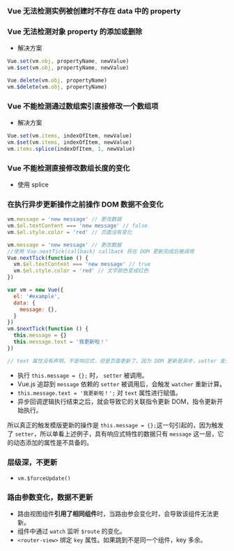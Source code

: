 ### Vue 无法检测实例被创建时不存在 data 中的 property

### Vue 无法检测对象 property 的添加或删除

* 解决方案

```javascript
Vue.set(vm.obj, propertyName, newValue)
vm.$set(vm.obj, propertyName, newValue)

Vue.delete(vm.obj, propertyName)
vm.$delete(vm.obj, propertyName)
```

### Vue 不能检测通过数组索引直接修改一个数组项

* 解决方案

```javascript
Vue.set(vm.items, indexOfItem, newValue)
vm.$set(vm.items, indexOfItem, newValue)
vm.items.splice(indexOfItem, 1, newValue)
```

### Vue 不能检测直接修改数组长度的变化

* 使用 splice

### 在执行异步更新操作之前操作 DOM 数据不会变化

```javascript
vm.message = 'new message' // 更改数据
vm.$el.textContent === 'new message' // false
vm.$el.style.color = 'red' // 页面没有变化

vm.message = 'new message' // 更改数据
//使用 Vue.nextTick(callback) callback 将在 DOM 更新完成后被调用
Vue.nextTick(function () {
  vm.$el.textContent === 'new message' // true
  vm.$el.style.color = 'red' // 文字颜色变成红色
})
```

```javascript
var vm = new Vue({
  el: '#example',
  data: {
    message: {},
  }
})
vm.$nextTick(function () {
  this.message = {}
  this.message.text = '我更新啦！'
})

// text 属性没有声明，不是响应式，但是页面更新了。因为 DOM 更新是异步，setter 发生后，不会立刻更新，更新时 text 属性已经赋值
```

* 执行 `this.message = {};` 时， `setter` 被调用。
* Vue.js 追踪到 `message` 依赖的 `setter` 被调用后，会触发 `watcher` 重新计算。
* `this.message.text = '我更新啦！';` 对 `text` 属性进行赋值。
* 异步回调逻辑执行结束之后，就会导致它的关联指令更新 DOM，指令更新开始执行。

所以真正的触发模版更新的操作是 `this.message = {};`这一句引起的，因为触发了 `setter`，所以单看上述例子，具有响应式特性的数据只有 `message` 这一层，它的动态添加的属性是不具备的。

### 层级深，不更新

* `vm.$forceUpdate()`

### 路由参数变化，数据不更新

* 路由视图组件**引用了相同组件**时，当路由参会变化时，会导致该组件无法更新。
* 组件中通过 `watch` 监听 `$route` 的变化。
*  `<router-view>` 绑定 `key` 属性。如果跳到不是同一个组件，key 多余。